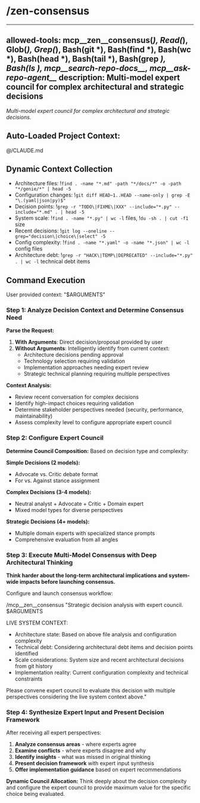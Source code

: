 # /zen-consensus

---
allowed-tools: mcp__zen__consensus(*), Read(*), Glob(*), Grep(*), Bash(git *), Bash(find *), Bash(wc *), Bash(head *), Bash(tail *), Bash(grep *), Bash(ls *), mcp__search-repo-docs__*, mcp__ask-repo-agent__*
description: Multi-model expert council for complex architectural and strategic decisions
---

*Multi-model expert council for complex architectural and strategic decisions.*

## Auto-Loaded Project Context:
@/CLAUDE.md

## Dynamic Context Collection

- Architecture files: !`find . -name "*.md" -path "*/docs/*" -o -path "*/genie/*" | head -5`
- Configuration changes: !`git diff HEAD~1..HEAD --name-only | grep -E "\.(yaml|json|py)$"`
- Decision points: !`grep -r "TODO\|FIXME\|XXX" --include="*.py" --include="*.md" . | head -5`
- System scale: !`find . -name "*.py" | wc -l` files, !`du -sh . | cut -f1` size
- Recent decisions: !`git log --oneline --grep="decision\|choice\|select" -5`
- Config complexity: !`find . -name "*.yaml" -o -name "*.json" | wc -l` config files
- Architecture debt: !`grep -r "HACK\|TEMP\|DEPRECATED" --include="*.py" . | wc -l` technical debt items

## Command Execution

User provided context: "$ARGUMENTS"

### Step 1: Analyze Decision Context and Determine Consensus Need

**Parse the Request:**
1. **With Arguments**: Direct decision/proposal provided by user
2. **Without Arguments**: Intelligently identify from current context:
   - Architecture decisions pending approval
   - Technology selection requiring validation
   - Implementation approaches needing expert review
   - Strategic technical planning requiring multiple perspectives

**Context Analysis:**
- Review recent conversation for complex decisions
- Identify high-impact choices requiring validation
- Determine stakeholder perspectives needed (security, performance, maintainability)
- Assess complexity level to configure appropriate expert council

### Step 2: Configure Expert Council

**Determine Council Composition:**
Based on decision type and complexity:

**Simple Decisions (2 models):**
- Advocate vs. Critic debate format
- For vs. Against stance assignment

**Complex Decisions (3-4 models):**
- Neutral analyst + Advocate + Critic + Domain expert
- Mixed model types for diverse perspectives

**Strategic Decisions (4+ models):**
- Multiple domain experts with specialized stance prompts
- Comprehensive evaluation from all angles

### Step 3: Execute Multi-Model Consensus with Deep Architectural Thinking

**Think harder about the long-term architectural implications and system-wide impacts before launching consensus.**

Configure and launch consensus workflow:

/mcp__zen__consensus "Strategic decision analysis with expert council. $ARGUMENTS

LIVE SYSTEM CONTEXT:
- Architecture state: Based on above file analysis and configuration complexity
- Technical debt: Considering architectural debt items and decision points identified
- Scale considerations: System size and recent architectural decisions from git history
- Implementation reality: Current configuration complexity and technical constraints

Please convene expert council to evaluate this decision with multiple perspectives considering the live system context above."

### Step 4: Synthesize Expert Input and Present Decision Framework

After receiving all expert perspectives:
1. **Analyze consensus areas** - where experts agree
2. **Examine conflicts** - where experts disagree and why  
3. **Identify insights** - what was missed in original thinking
4. **Present decision framework** with expert input synthesis
5. **Offer implementation guidance** based on expert recommendations

**Dynamic Council Allocation:**
Think deeply about the decision complexity and configure the expert council to provide maximum value for the specific choice being evaluated.